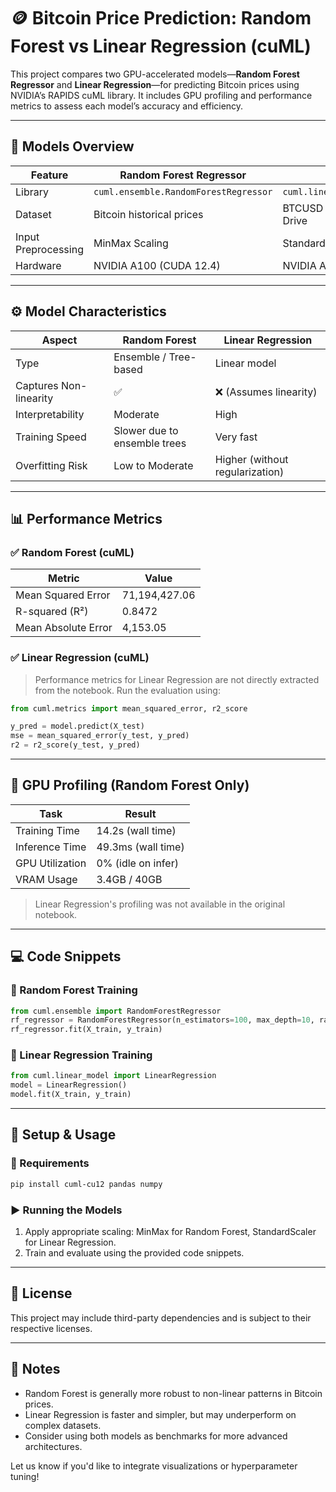 # 🪙 Bitcoin Price Prediction: Random Forest vs Linear Regression (cuML)

This project compares two GPU-accelerated models—**Random Forest Regressor** and **Linear Regression**—for predicting Bitcoin prices using NVIDIA’s RAPIDS cuML library. It includes GPU profiling and performance metrics to assess each model’s accuracy and efficiency.

---

## 📘 Models Overview

| Feature                     | Random Forest Regressor                       | Linear Regression                            |
|----------------------------|-----------------------------------------------|----------------------------------------------|
| Library                    | `cuml.ensemble.RandomForestRegressor`         | `cuml.linear_model.LinearRegression`         |
| Dataset                    | Bitcoin historical prices                     | BTCUSD 1-min data via Google Drive           |
| Input Preprocessing        | MinMax Scaling                                | Standard Scaling                              |
| Hardware                   | NVIDIA A100 (CUDA 12.4)                        | NVIDIA A100 (CUDA 12.4)                     |

---

## ⚙️ Model Characteristics

| Aspect                     | Random Forest                                | Linear Regression                            |
|---------------------------|----------------------------------------------|----------------------------------------------|
| Type                      | Ensemble / Tree-based                        | Linear model                                 |
| Captures Non-linearity    | ✅                                            | ❌ (Assumes linearity)                        |
| Interpretability          | Moderate                                     | High                                         |
| Training Speed            | Slower due to ensemble trees                 | Very fast                                    |
| Overfitting Risk          | Low to Moderate                              | Higher (without regularization)             |

---

## 📊 Performance Metrics

### ✅ Random Forest (cuML)
| Metric                | Value          |
|----------------------|----------------|
| Mean Squared Error   | 71,194,427.06  |
| R-squared (R²)       | 0.8472         |
| Mean Absolute Error  | 4,153.05       |

### ✅ Linear Regression (cuML)
> Performance metrics for Linear Regression are not directly extracted from the notebook. Run the evaluation using:
```python
from cuml.metrics import mean_squared_error, r2_score

y_pred = model.predict(X_test)
mse = mean_squared_error(y_test, y_pred)
r2 = r2_score(y_test, y_pred)
```

---

## 🔬 GPU Profiling (Random Forest Only)

| Task            | Result            |
|-----------------|-------------------|
| Training Time   | 14.2s (wall time) |
| Inference Time  | 49.3ms (wall time)|
| GPU Utilization | 0% (idle on infer)|
| VRAM Usage      | 3.4GB / 40GB      |

> Linear Regression's profiling was not available in the original notebook.

---

## 💻 Code Snippets

### 📌 Random Forest Training
```python
from cuml.ensemble import RandomForestRegressor
rf_regressor = RandomForestRegressor(n_estimators=100, max_depth=10, random_state=101)
rf_regressor.fit(X_train, y_train)
```

### 📌 Linear Regression Training
```python
from cuml.linear_model import LinearRegression
model = LinearRegression()
model.fit(X_train, y_train)
```

---

## 🚀 Setup & Usage

### 🔧 Requirements
```bash
pip install cuml-cu12 pandas numpy
```

### ▶️ Running the Models
1. Apply appropriate scaling: MinMax for Random Forest, StandardScaler for Linear Regression.
2. Train and evaluate using the provided code snippets.

---

## 📜 License

This project may include third-party dependencies and is subject to their respective licenses.


---

## 📝 Notes

- Random Forest is generally more robust to non-linear patterns in Bitcoin prices.
- Linear Regression is faster and simpler, but may underperform on complex datasets.
- Consider using both models as benchmarks for more advanced architectures.

Let us know if you'd like to integrate visualizations or hyperparameter tuning!
